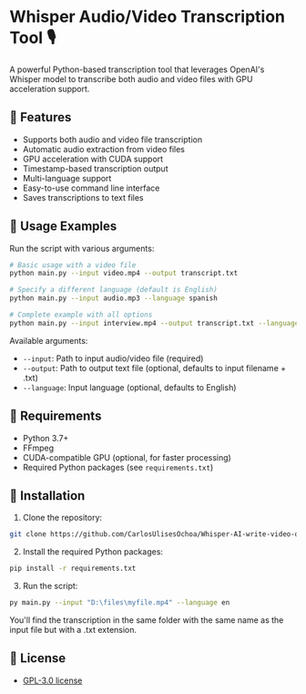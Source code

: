 # Whisper Audio/Video Transcription Tool 🎙️

A powerful Python-based transcription tool that leverages OpenAI's Whisper model to transcribe both audio and video files with GPU acceleration support.

## 🌟 Features

- Supports both audio and video file transcription
- Automatic audio extraction from video files
- GPU acceleration with CUDA support
- Timestamp-based transcription output
- Multi-language support
- Easy-to-use command line interface
- Saves transcriptions to text files

## 🔧 Usage Examples

Run the script with various arguments:

```bash
# Basic usage with a video file
python main.py --input video.mp4 --output transcript.txt

# Specify a different language (default is English)
python main.py --input audio.mp3 --language spanish

# Complete example with all options
python main.py --input interview.mp4 --output transcript.txt --language english
```

Available arguments:

- `--input`: Path to input audio/video file (required)
- `--output`: Path to output text file (optional, defaults to input filename + .txt)
- `--language`: Input language (optional, defaults to English)

## 🔧 Requirements

- Python 3.7+
- FFmpeg
- CUDA-compatible GPU (optional, for faster processing)
- Required Python packages (see `requirements.txt`)

## 🚀 Installation

1. Clone the repository:

```bash
git clone https://github.com/CarlosUlisesOchoa/Whisper-AI-write-video-or-audio-transcription-to-txt.git
```

2. Install the required Python packages:

```bash
pip install -r requirements.txt
```

3. Run the script:

```bash
py main.py --input "D:\files\myfile.mp4" --language en
```

You'll find the transcription in the same folder with the same name as the input file but with a .txt extension.

## 🔑 License

- [GPL-3.0 license](https://github.com/CarlosUlisesOchoa/Whisper-AI-write-video-or-audio-transcription-to-txt/blob/main/LICENSE)
